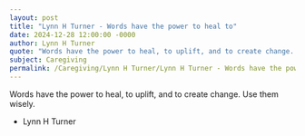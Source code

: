 ```yaml
---
layout: post
title: "Lynn H Turner - Words have the power to heal to"
date: 2024-12-28 12:00:00 -0000
author: Lynn H Turner
quote: "Words have the power to heal, to uplift, and to create change. Use them wisely."
subject: Caregiving
permalink: /Caregiving/Lynn H Turner/Lynn H Turner - Words have the power to heal to
---
```


Words have the power to heal, to uplift, and to create change. Use them wisely.

- Lynn H Turner
